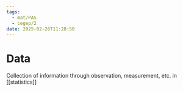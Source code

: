 ```yaml
---
tags:
  - mat/PAS
  - cegep/2
date: 2025-02-26T11:28:50
---
```


# Data

Collection of information through observation, measurement, etc. in [[statistics]]